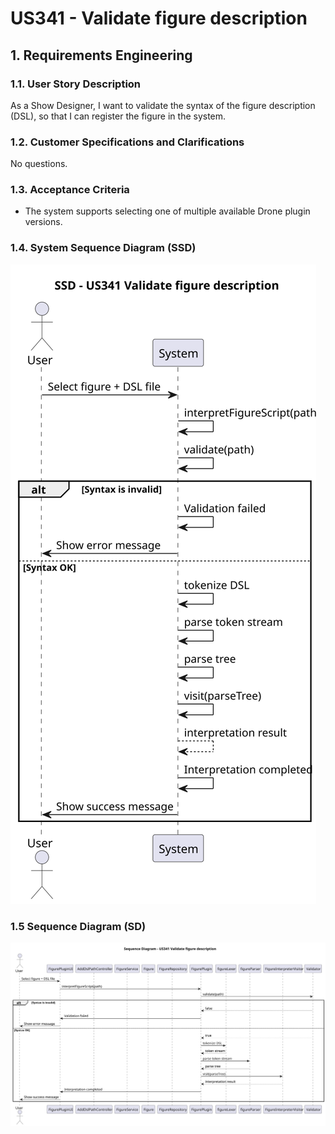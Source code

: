# US341 - Validate figure description


## 1. Requirements Engineering

### 1.1. User Story Description

As a Show Designer, I want to validate the syntax of the figure description (DSL), so that I can register the figure in the system.

### 1.2. Customer Specifications and Clarifications

No questions.

### 1.3. Acceptance Criteria

- The system supports selecting one of multiple available Drone plugin versions.

### 1.4. System Sequence Diagram (SSD)

![System Sequence Diagram -](us341_ssd.svg)

### 1.5 Sequence Diagram (SD)

![System Sequence Diagram -](us341_sd.svg)


